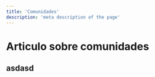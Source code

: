 ```yaml
---
title: 'Comunidades'
description: 'meta description of the page'
---
```


# Articulo sobre comunidades

## asdasd